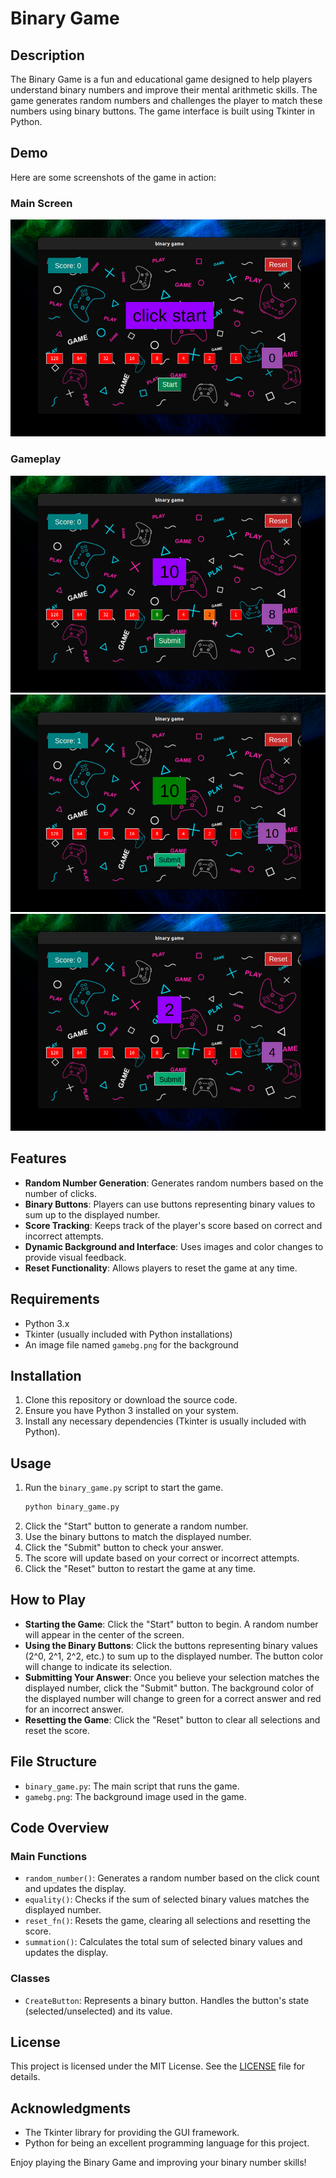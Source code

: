# Binary Game

## Description

The Binary Game is a fun and educational game designed to help players understand binary numbers and improve their mental arithmetic skills. The game generates random numbers and challenges the player to match these numbers using binary buttons. The game interface is built using Tkinter in Python.

## Demo

Here are some screenshots of the game in action:

### Main Screen

![Main Screen](images/demo1.png)

### Gameplay

![Gameplay](images/demo2.png)
![Gameplay](images/demo3.png)
![Gameplay](images/demo4.png)

## Features

- **Random Number Generation**: Generates random numbers based on the number of clicks.
- **Binary Buttons**: Players can use buttons representing binary values to sum up to the displayed number.
- **Score Tracking**: Keeps track of the player's score based on correct and incorrect attempts.
- **Dynamic Background and Interface**: Uses images and color changes to provide visual feedback.
- **Reset Functionality**: Allows players to reset the game at any time.

## Requirements

- Python 3.x
- Tkinter (usually included with Python installations)
- An image file named `gamebg.png` for the background

## Installation

1. Clone this repository or download the source code.
2. Ensure you have Python 3 installed on your system.
3. Install any necessary dependencies (Tkinter is usually included with Python).

## Usage

1. Run the `binary_game.py` script to start the game.
   ```bash
   python binary_game.py
   ```
2. Click the "Start" button to generate a random number.
3. Use the binary buttons to match the displayed number.
4. Click the "Submit" button to check your answer.
5. The score will update based on your correct or incorrect attempts.
6. Click the "Reset" button to restart the game at any time.

## How to Play

- **Starting the Game**: Click the "Start" button to begin. A random number will appear in the center of the screen.
- **Using the Binary Buttons**: Click the buttons representing binary values (2^0, 2^1, 2^2, etc.) to sum up to the displayed number. The button color will change to indicate its selection.
- **Submitting Your Answer**: Once you believe your selection matches the displayed number, click the "Submit" button. The background color of the displayed number will change to green for a correct answer and red for an incorrect answer.
- **Resetting the Game**: Click the "Reset" button to clear all selections and reset the score.

## File Structure

- `binary_game.py`: The main script that runs the game.
- `gamebg.png`: The background image used in the game.

## Code Overview

### Main Functions

- `random_number()`: Generates a random number based on the click count and updates the display.
- `equality()`: Checks if the sum of selected binary values matches the displayed number.
- `reset_fn()`: Resets the game, clearing all selections and resetting the score.
- `summation()`: Calculates the total sum of selected binary values and updates the display.

### Classes

- `CreateButton`: Represents a binary button. Handles the button's state (selected/unselected) and its value.

## License

This project is licensed under the MIT License. See the [LICENSE](LICENSE) file for details.

## Acknowledgments

- The Tkinter library for providing the GUI framework.
- Python for being an excellent programming language for this project.

Enjoy playing the Binary Game and improving your binary number skills!
